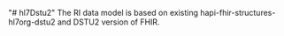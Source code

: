 "# hl7Dstu2" 
The RI data model is based on existing hapi-fhir-structures-hl7org-dstu2 and DSTU2 version of FHIR. 
